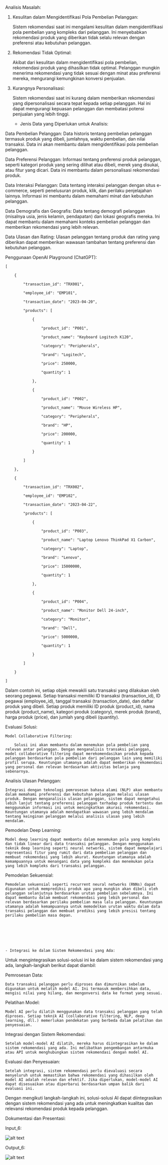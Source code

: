 Analisis Masalah:


1. Kesulitan dalam Mengidentifikasi Pola Pembelian Pelanggan: 


    Sistem rekomendasi saat ini mengalami kesulitan dalam mengidentifikasi pola pembelian yang kompleks dari pelanggan. Ini menyebabkan rekomendasi produk yang diberikan tidak selalu relevan dengan preferensi atau kebutuhan pelanggan.


2. Rekomendasi Tidak Optimal: 
    
    
    Akibat dari kesulitan dalam mengidentifikasi pola pembelian, rekomendasi produk yang dihasilkan tidak optimal. Pelanggan mungkin menerima rekomendasi yang tidak sesuai dengan minat atau preferensi mereka, mengurangi kemungkinan konversi penjualan.


3. Kurangnya Personalisasi: 

    
    Sistem rekomendasi saat ini kurang dalam memberikan rekomendasi yang dipersonalisasi secara tepat kepada setiap pelanggan. Hal ini dapat mengurangi kepuasan pelanggan dan membatasi potensi penjualan yang lebih tinggi.


    - Jenis Data yang Diperlukan untuk Analisis:
    

Data Pembelian Pelanggan: Data historis tentang pembelian pelanggan termasuk produk yang dibeli, jumlahnya, waktu pembelian, dan nilai transaksi. Data ini akan membantu dalam mengidentifikasi pola pembelian pelanggan.

Data Preferensi Pelanggan: Informasi tentang preferensi produk pelanggan, seperti kategori produk yang sering dilihat atau dibeli, merek yang disukai, atau fitur yang dicari. Data ini membantu dalam personalisasi rekomendasi produk.

Data Interaksi Pelanggan: Data tentang interaksi pelanggan dengan situs e-commerce, seperti penelusuran produk, klik, dan perilaku penjelajahan lainnya. Informasi ini membantu dalam memahami minat dan kebutuhan pelanggan.

Data Demografis dan Geografis: Data tentang demografi pelanggan (misalnya usia, jenis kelamin, pendapatan) dan lokasi geografis mereka. Ini dapat membantu dalam memahami konteks pembelian pelanggan dan memberikan rekomendasi yang lebih relevan.

Data Ulasan dan Rating: Ulasan pelanggan tentang produk dan rating yang diberikan dapat memberikan wawasan tambahan tentang preferensi dan kebutuhan pelanggan.


Penggunaan OpenAI Playground (ChatGPT):


   
    [

        {

            "transaction_id": "TRX001",

            "employee_id": "EMP101",

            "transaction_date": "2023-04-20",

            "products": [

                {

                    "product_id": "P001",

                    "product_name": "Keyboard Logitech K120",

                    "category": "Peripherals",

                    "brand": "Logitech",

                    "price": 250000,

                    "quantity": 1

                },

                {

                    "product_id": "P002",

                    "product_name": "Mouse Wireless HP",

                    "category": "Peripherals",

                    "brand": "HP",

                    "price": 200000,

                    "quantity": 1

                }

            ]

        },

        {

            "transaction_id": "TRX002",

            "employee_id": "EMP102",

            "transaction_date": "2023-04-22",

            "products": [

                {

                    "product_id": "P003",

                    "product_name": "Laptop Lenovo ThinkPad X1 Carbon",

                    "category": "Laptop",

                    "brand": "Lenovo",

                    "price": 15000000,

                    "quantity": 1

                },

                {

                    "product_id": "P004",

                    "product_name": "Monitor Dell 24-inch",

                    "category": "Monitor",

                    "brand": "Dell",

                    "price": 5000000,

                    "quantity": 1

                }

            ]

        }

    ]



Dalam contoh ini, setiap objek mewakili satu transaksi yang dilakukan oleh seorang pegawai. Setiap transaksi memiliki ID transaksi (transaction_id), ID pegawai (employee_id), tanggal transaksi (transaction_date), dan daftar produk yang dibeli. Setiap produk memiliki ID produk (product_id), nama produk (product_name), kategori produk (category), merek produk (brand), harga produk (price), dan jumlah yang dibeli (quantity).




Evaluasi Solusi:

    Model Collaborative Filtering:
        
        Solusi ini akan membantu dalam menemukan pola pembelian yang relevan antar pelanggan. Dengan menganalisis transaksi pelanggan, model collaborative filtering dapat merekomendasikan produk kepada pelanggan berdasarkan pola pembelian dari pelanggan lain yang memiliki profil serupa. Keuntungan utamanya adalah dapat memberikan rekomendasi yang personal dan relevan berdasarkan aktivitas belanja yang sebenarnya.





Analisis Ulasan Pelanggan:

    
    Integrasi dengan teknologi pemrosesan bahasa alami (NLP) akan membantu dalam memahami preferensi dan kebutuhan pelanggan melalui ulasan produk. Dengan menganalisis ulasan pelanggan, sistem dapat mengetahui lebih lanjut tentang preferensi pelanggan terhadap produk tertentu dan menggunakan informasi ini untuk meningkatkan akurasi rekomendasi. Keuntungan utamanya adalah mendapatkan wawasan yang lebih mendalam tentang keinginan pelanggan melalui analisis ulasan yang lebih mendalam.




Pemodelan Deep Learning: 

    
    Model deep learning dapat membantu dalam menemukan pola yang kompleks dan tidak linear dari data transaksi pelanggan. Dengan menggunakan teknik deep learning seperti neural networks, sistem dapat mempelajari representasi fitur yang rumit dari data pembelian pelanggan dan membuat rekomendasi yang lebih akurat. Keuntungan utamanya adalah kemampuannya untuk menangani data yang kompleks dan menemukan pola yang lebih kompleks dari transaksi pelanggan.




Pemodelan Sekuensial: 

    
    Pemodelan sekuensial seperti recurrent neural networks (RNNs) dapat digunakan untuk memprediksi produk apa yang mungkin akan dibeli oleh pelanggan selanjutnya berdasarkan urutan pembelian sebelumnya. Ini dapat membantu dalam membuat rekomendasi yang lebih personal dan relevan berdasarkan perilaku pembelian masa lalu pelanggan. Keuntungan utamanya adalah kemampuannya untuk memodelkan urutan waktu dalam data transaksi pelanggan dan membuat prediksi yang lebih presisi tentang perilaku pembelian masa depan.





    
    
    - Integrasi ke dalam Sistem Rekomendasi yang Ada:




Untuk mengintegrasikan solusi-solusi ini ke dalam sistem rekomendasi yang ada, langkah-langkah berikut dapat diambil:


Pemrosesan Data: 


    Data transaksi pelanggan perlu diproses dan dimurnikan sebelum digunakan untuk melatih model AI. Ini termasuk membersihkan data, mengisi nilai yang hilang, dan mengonversi data ke format yang sesuai.




Pelatihan Model:


    Model AI perlu dilatih menggunakan data transaksi pelanggan yang telah diproses. Setiap teknik AI (collaborative filtering, NLP, deep learning, dll.) memerlukan pendekatan yang berbeda dalam pelatihan dan penyesuaian.




Integrasi dengan Sistem Rekomendasi:


    Setelah model-model AI dilatih, mereka harus diintegrasikan ke dalam sistem rekomendasi yang ada. Ini melibatkan pengembangan antarmuka atau API untuk menghubungkan sistem rekomendasi dengan model AI.




Evaluasi dan Penyesuaian: 


    Setelah integrasi, sistem rekomendasi perlu dievaluasi secara menyeluruh untuk memastikan bahwa rekomendasi yang dihasilkan oleh model AI adalah relevan dan efektif. Jika diperlukan, model-model AI dapat disesuaikan atau diperbarui berdasarkan umpan balik dari evaluasi ini.



Dengan mengikuti langkah-langkah ini, solusi-solusi AI dapat diintegrasikan dengan sistem rekomendasi yang ada untuk meningkatkan kualitas dan relevansi rekomendasi produk kepada pelanggan.

Dokumentasi dan Presentasi:

Input_6:

 ![alt text](https://github.com/abdannsykr/DE_Abdan-Syakur/blob/main/23.Introduction%20AI%20on%20Data%20Engineer/screenshot/input6.jpg)
 
Output_6:

 ![alt text](https://github.com/abdannsykr/DE_Abdan-Syakur/blob/main/23.Introduction%20AI%20on%20Data%20Engineer/screenshot/output6.jpg)
